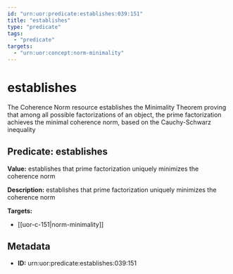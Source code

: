 ```yaml
---
id: "urn:uor:predicate:establishes:039:151"
title: "establishes"
type: "predicate"
tags:
  - "predicate"
targets:
  - "urn:uor:concept:norm-minimality"
---
```


# establishes

The Coherence Norm resource establishes the Minimality Theorem proving that among all possible factorizations of an object, the prime factorization achieves the minimal coherence norm, based on the Cauchy-Schwarz inequality

## Predicate: establishes

**Value:** establishes that prime factorization uniquely minimizes the coherence norm

**Description:** establishes that prime factorization uniquely minimizes the coherence norm

**Targets:**

- [[uor-c-151|norm-minimality]]

## Metadata

- **ID:** urn:uor:predicate:establishes:039:151
